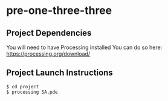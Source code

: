 # pre-one-three-three

## Project Dependencies
You will need to have  Processing installed 
You can do so here: https://processing.org/download/

## Project Launch Instructions
```
$ cd project
$ processing SA.pde
```
